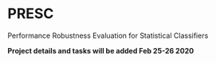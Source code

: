 # PRESC
Performance Robustness Evaluation for Statistical Classifiers

__Project details and tasks will be added Feb 25-26 2020__
